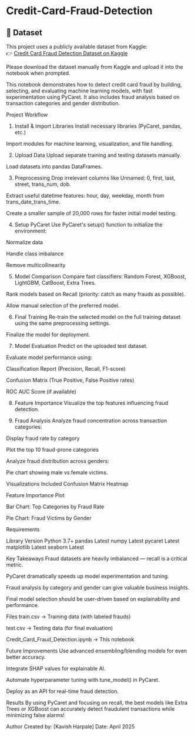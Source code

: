 # Credit-Card-Fraud-Detection

## 📂 Dataset

This project uses a publicly available dataset from Kaggle:  
👉 [Credit Card Fraud Detection Dataset on Kaggle](https://www.kaggle.com/datasets/kartik2112/fraud-detection)

Please download the dataset manually from Kaggle and upload it into the notebook when prompted.

This notebook demonstrates how to detect credit card fraud by building, selecting, and evaluating machine learning models, with fast experimentation using PyCaret.
It also includes fraud analysis based on transaction categories and gender distribution.

Project Workflow
1. Install & Import Libraries
Install necessary libraries (PyCaret, pandas, etc.)

Import modules for machine learning, visualization, and file handling.

2. Upload Data
Upload separate training and testing datasets manually.

Load datasets into pandas DataFrames.

3. Preprocessing
Drop irrelevant columns like Unnamed: 0, first, last, street, trans_num, dob.

Extract useful datetime features: hour, day, weekday, month from trans_date_trans_time.

Create a smaller sample of 20,000 rows for faster initial model testing.

4. Setup PyCaret
Use PyCaret's setup() function to initialize the environment:

Normalize data

Handle class imbalance

Remove multicollinearity

5. Model Comparison
Compare fast classifiers: Random Forest, XGBoost, LightGBM, CatBoost, Extra Trees.

Rank models based on Recall (priority: catch as many frauds as possible).

Allow manual selection of the preferred model.

6. Final Training
Re-train the selected model on the full training dataset using the same preprocessing settings.

Finalize the model for deployment.

7. Model Evaluation
Predict on the uploaded test dataset.

Evaluate model performance using:

Classification Report (Precision, Recall, F1-score)

Confusion Matrix (True Positive, False Positive rates)

ROC AUC Score (if available)

8. Feature Importance
Visualize the top features influencing fraud detection.

9. Fraud Analysis
Analyze fraud concentration across transaction categories:

Display fraud rate by category

Plot the top 10 fraud-prone categories

Analyze fraud distribution across genders:

Pie chart showing male vs female victims.

 Visualizations Included
Confusion Matrix Heatmap

Feature Importance Plot

Bar Chart: Top Categories by Fraud Rate

Pie Chart: Fraud Victims by Gender

Requirements

Library	Version
Python	3.7+
pandas	Latest
numpy	Latest
pycaret	Latest
matplotlib	Latest
seaborn	Latest

Key Takeaways
Fraud datasets are heavily imbalanced — recall is a critical metric.

PyCaret dramatically speeds up model experimentation and tuning.

Fraud analysis by category and gender can give valuable business insights.

Final model selection should be user-driven based on explainability and performance.

Files
train.csv → Training data (with labeled frauds)

test.csv → Testing data (for final evaluation)

Credit_Card_Fraud_Detection.ipynb → This notebook

Future Improvements
Use advanced ensembling/blending models for even better accuracy.

Integrate SHAP values for explainable AI.

Automate hyperparameter tuning with tune_model() in PyCaret.

Deploy as an API for real-time fraud detection.

Results
By using PyCaret and focusing on recall, the best models like Extra Trees or XGBoost can accurately detect fraudulent transactions while minimizing false alarms!

Author
Created by: [Kavish Harpale]
Date: April 2025
